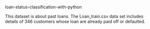 loan-status-classification-with-python

This dataset is about past loans. The Loan_train.csv data set includes details of 346 customers whose loan are already paid off or defaulted.
